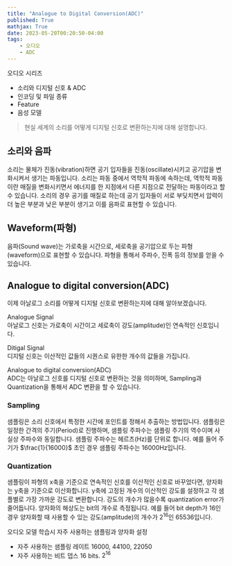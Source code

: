 ```yaml
---
title: "Analogue to Digital Conversion(ADC)"
published: True
mathjax: True
date: 2023-05-20T00:20:50-04:00
tags:
    - 오디오
    - ADC
---
```


오디오 시리즈
- 소리와 디지털 신호 & ADC
- 인코딩 및 파일 종류
- Feature
- 음성 모델

>현실 세계의 소리를 어떻게 디지털 신호로 변환하는지에 대해 설명합니다.


## 소리와 음파
소리는 물체가 진동(vibration)하면 공기 입자들을 진동(oscillate)시키고 공기압을 변화시켜서 생기는 파동입니다. 소리는 파동 중에서 역학적 파동에 속하는데, 역학적 파동이란 매질을 변화시키면서 에너지를 한 지점에서 다른 지점으로 전달하는 파동이라고 할 수 있습니다. 소리의 경우 공기를 매질로 하는데 공기 입자들이 서로 부딪치면서 압력이 더 높은 부분과 낮은 부분이 생기고 이를 음파로 표현할 수 있습니다.

## Waveform(파형)
음파(Sound wave)는 가로축을 시간으로, 세로축을 공기압으로 두는 파형(waveform)으로 표현할 수 있습니다. 파형을 통해서 주파수, 진폭 등의 정보를 얻을 수 있습니다.

## Analogue to digital conversion(ADC)
이제 아날로그 소리를 어떻게 디지털 신호로 변환하는지에 대해 알아보겠습니다.

Analogue Signal <br>
아날로그 신호는 가로축이 시간이고 세로축이 강도(amplitude)인 연속적인 신호입니다.

Ditigal Signal <br>
디지털 신호는 이산적인 값들의 시퀀스로 유한한 개수의 값들을 가집니다.

Analogue to digital conversion(ADC) <br>
ADC는 아날로그 신호를 디지털 신호로 변환하는 것을 의미하며, Sampling과 Quantization을 통해서 ADC 변환을 할 수 있습니다.

### Sampling
샘플링은 소리 신호에서 특정한 시간에 포인트를 정해서 추출하는 방법입니다. 샘플링은 일정한 간격의 주기(Period)로 진행하며, 샘플링 주파수는 샘플링 주기의 역수이며 사실상 주파수와 동일합니다. 샘플링 주파수는 헤르츠(Hz)를 단위로 합니다. 예를 들어 주기가 $\frac{1}{16000}$ 초인 경우 샘플링 주파수는 16000Hz입니다.


### Quantization
샘플링이 파형의 x축을 기준으로 연속적인 신호를 이산적인 신호로 바꾸었다면, 양자화는 y축을 기준으로 이산화합니다. y축에 고정된 개수의 이산적인 강도를 설정하고 각 샘플별로 가장 가까운 강도로 변환합니다. 강도의 개수가 많을수록 quantization error가 줄어듭니다. 양자화의 해상도는 bit의 개수로 측정됩니다. 예를 들어 bit depth가 16인 경우 양자화할 때 사용할 수 있는 강도(amplitude)의 개수가 $2^16$인 65536입니다.


오디오 모델 학습시 자주 사용하는 샘플링과 양자화 설정
- 자주 사용하는 샘플링 레이트 16000, 44100, 22050
- 자주 사용하는 비트 뎁스 16 bits. $2^{16}$
